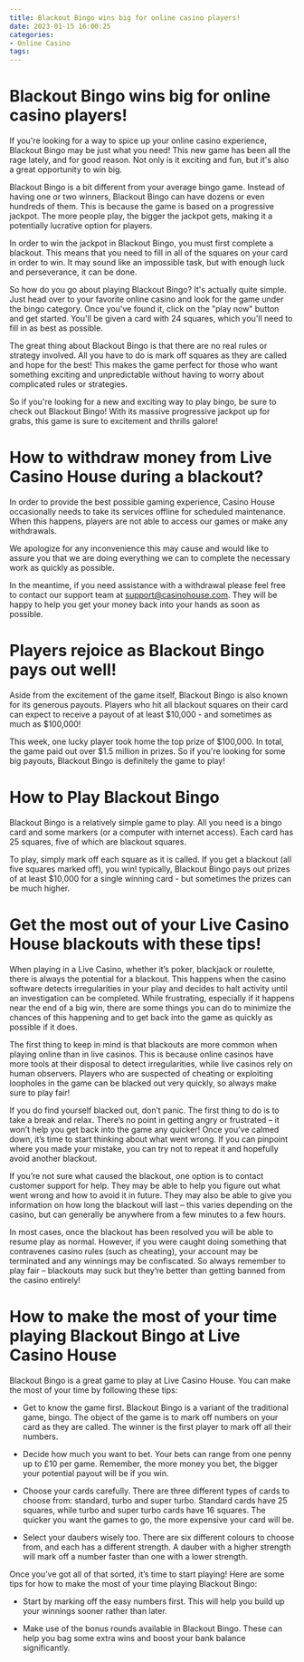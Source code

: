 ```yaml
---
title: Blackout Bingo wins big for online casino players!
date: 2023-01-15 16:00:25
categories:
- Online Casino
tags:
---
```



#  Blackout Bingo wins big for online casino players!

If you're looking for a way to spice up your online casino experience, Blackout Bingo may be just what you need! This new game has been all the rage lately, and for good reason. Not only is it exciting and fun, but it's also a great opportunity to win big.

Blackout Bingo is a bit different from your average bingo game. Instead of having one or two winners, Blackout Bingo can have dozens or even hundreds of them. This is because the game is based on a progressive jackpot. The more people play, the bigger the jackpot gets, making it a potentially lucrative option for players.

In order to win the jackpot in Blackout Bingo, you must first complete a blackout. This means that you need to fill in all of the squares on your card in order to win. It may sound like an impossible task, but with enough luck and perseverance, it can be done.

So how do you go about playing Blackout Bingo? It's actually quite simple. Just head over to your favorite online casino and look for the game under the bingo category. Once you've found it, click on the "play now" button and get started. You'll be given a card with 24 squares, which you'll need to fill in as best as possible.

The great thing about Blackout Bingo is that there are no real rules or strategy involved. All you have to do is mark off squares as they are called and hope for the best! This makes the game perfect for those who want something exciting and unpredictable without having to worry about complicated rules or strategies.

So if you're looking for a new and exciting way to play bingo, be sure to check out Blackout Bingo! With its massive progressive jackpot up for grabs, this game is sure to excitement and thrills galore!

#  How to withdraw money from Live Casino House during a blackout?

In order to provide the best possible gaming experience, Casino House occasionally needs to take its services offline for scheduled maintenance. When this happens, players are not able to access our games or make any withdrawals.

We apologize for any inconvenience this may cause and would like to assure you that we are doing everything we can to complete the necessary work as quickly as possible.

In the meantime, if you need assistance with a withdrawal please feel free to contact our support team at support@casinohouse.com. They will be happy to help you get your money back into your hands as soon as possible.

#  Players rejoice as Blackout Bingo pays out well!
Aside from the excitement of the game itself, Blackout Bingo is also known for its generous payouts. Players who hit all blackout squares on their card can expect to receive a payout of at least $10,000 - and sometimes as much as $100,000!

This week, one lucky player took home the top prize of $100,000. In total, the game paid out over $1.5 million in prizes. So if you're looking for some big payouts, Blackout Bingo is definitely the game to play!

# How to Play Blackout Bingo
Blackout Bingo is a relatively simple game to play. All you need is a bingo card and some markers (or a computer with internet access). Each card has 25 squares, five of which are blackout squares.

To play, simply mark off each square as it is called. If you get a blackout (all five squares marked off), you win! typically, Blackout Bingo pays out prizes of at least $10,000 for a single winning card - but sometimes the prizes can be much higher.

#  Get the most out of your Live Casino House blackouts with these tips!

When playing in a Live Casino, whether it’s poker, blackjack or roulette, there is always the potential for a blackout. This happens when the casino software detects irregularities in your play and decides to halt activity until an investigation can be completed. While frustrating, especially if it happens near the end of a big win, there are some things you can do to minimize the chances of this happening and to get back into the game as quickly as possible if it does.

The first thing to keep in mind is that blackouts are more common when playing online than in live casinos. This is because online casinos have more tools at their disposal to detect irregularities, while live casinos rely on human observers. Players who are suspected of cheating or exploiting loopholes in the game can be blacked out very quickly, so always make sure to play fair!

If you do find yourself blacked out, don’t panic. The first thing to do is to take a break and relax. There’s no point in getting angry or frustrated – it won’t help you get back into the game any quicker! Once you’ve calmed down, it’s time to start thinking about what went wrong. If you can pinpoint where you made your mistake, you can try not to repeat it and hopefully avoid another blackout.

If you’re not sure what caused the blackout, one option is to contact customer support for help. They may be able to help you figure out what went wrong and how to avoid it in future. They may also be able to give you information on how long the blackout will last – this varies depending on the casino, but can generally be anywhere from a few minutes to a few hours.

In most cases, once the blackout has been resolved you will be able to resume play as normal. However, if you were caught doing something that contravenes casino rules (such as cheating), your account may be terminated and any winnings may be confiscated. So always remember to play fair – blackouts may suck but they’re better than getting banned from the casino entirely!

#  How to make the most of your time playing Blackout Bingo at Live Casino House

Blackout Bingo is a great game to play at Live Casino House. You can make the most of your time by following these tips:

- Get to know the game first. Blackout Bingo is a variant of the traditional game, bingo. The object of the game is to mark off numbers on your card as they are called. The winner is the first player to mark off all their numbers.

- Decide how much you want to bet. Your bets can range from one penny up to £10 per game. Remember, the more money you bet, the bigger your potential payout will be if you win.

- Choose your cards carefully. There are three different types of cards to choose from: standard, turbo and super turbo. Standard cards have 25 squares, while turbo and super turbo cards have 16 squares. The quicker you want the games to go, the more expensive your card will be.

- Select your daubers wisely too. There are six different colours to choose from, and each has a different strength. A dauber with a higher strength will mark off a number faster than one with a lower strength.

Once you’ve got all of that sorted, it’s time to start playing! Here are some tips for how to make the most of your time playing Blackout Bingo:

- Start by marking off the easy numbers first. This will help you build up your winnings sooner rather than later.

- Make use of the bonus rounds available in Blackout Bingo. These can help you bag some extra wins and boost your bank balance significantly.